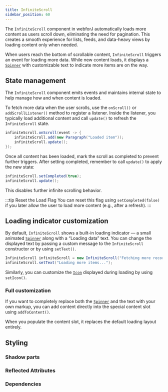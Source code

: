 ```yaml
---
title: InfiniteScroll
sidebar_position: 60
---
```


<DocChip chip="shadow" />
<DocChip chip="name" label="dwc-infinite-scroll" />
<JavadocLink type="infinite-scroll" location="com/webforj/component/infinitescroll/InfiniteScroll" top='true'/>

The `InfiniteScroll` component in webforJ automatically loads more content as users scroll down, eliminating the need for pagination. This creates a smooth experience for lists, feeds, and data-heavy views by loading content only when needed.

When users reach the bottom of scrollable content, `InfiniteScroll` triggers an event for loading more data. While new content loads, it displays a [`Spinner`](../components/spinner) with customizable text to indicate more items are on the way.

<AppLayoutViewer
path='/webforj/infinitescroll?' 
javaE='https://raw.githubusercontent.com/webforj/webforj-documentation/refs/heads/main/src/main/java/com/webforj/samples/views/infinitescroll/InfiniteScrollView.java'
cssURL='https://raw.githubusercontent.com/webforj/webforj-documentation/main/src/main/resources/css/infinitescroll/infinitescroll.css'
height = '400px'
mobile='true'
/>

## State management

The `InfiniteScroll` component emits events and maintains internal state to help manage how and when content is loaded.

To fetch more data when the user scrolls, use the `onScroll()` or `addScrollListener()` method to register a listener. Inside the listener, you typically load additional content and call `update()` to refresh the `InfiniteScroll` state.

```java
infiniteScroll.onScroll(event -> {
    infiniteScroll.add(new Paragraph("Loaded item"));
    infiniteScroll.update();
});
```

Once all content has been loaded, mark the scroll as completed to prevent further triggers. After setting completed, remember to call `update()` to apply the new state:

```java
infiniteScroll.setCompleted(true);
infiniteScroll.update();
```
This disables further infinite scrolling behavior.

:::tip Reset the Load Flag
You can reset this flag using `setCompleted(false)` if you later allow the user to load more content (e.g., after a refresh).
:::


## Loading indicator customization

By default, `InfiniteScroll` shows a built-in loading indicator — a small animated [`Spinner`](../components/spinner) along with a “Loading data” text. You can change the displayed text by passing a custom message to the `InfiniteScroll` constructor or by using `setText()`.

```java
InfiniteScroll infiniteScroll = new InfiniteScroll("Fetching more records...");
infiniteScroll.setText("Loading more items...");
```

Similarly, you can customize the [`Icon`](../components/icon) displayed during loading by using `setIcon()`.

<AppLayoutViewer
path='/webforj/infinitescrollloading?' 
javaE='https://raw.githubusercontent.com/webforj/webforj-documentation/refs/heads/main/src/main/java/com/webforj/samples/views/infinitescroll/InfiniteScrollLoadingView.java'
cssURL='https://raw.githubusercontent.com/webforj/webforj-documentation/main/src/main/resources/css/infinitescroll/infinitescroll.css'
height = '400px'
mobile='true'
/>

### Full customization

If you want to completely replace both the [`Spinner`](../components/spinner) and the text with your own markup,
you can add content directly into the special content slot using `addToContent()`.

When you populate the content slot, it replaces the default loading layout entirely.

<AppLayoutViewer
path='/webforj/infinitescrollcustomloading?' 
javaE='https://raw.githubusercontent.com/webforj/webforj-documentation/refs/heads/main/src/main/java/com/webforj/samples/views/infinitescroll/InfiniteScrollCustomLoadingView.java'
cssURL='https://raw.githubusercontent.com/webforj/webforj-documentation/main/src/main/resources/css/infinitescroll/infinitescrollcustom.css'
height = '400px'
mobile='true'
/>

## Styling

### Shadow parts

<TableBuilder tag='dwc-infinite-scroll' table="parts"/>

### Reflected Attributes

<TableBuilder tag='dwc-infinite-scroll' table='reflects'/>

### Dependencies

<TableBuilder tag='dwc-infinite-scroll' table="dependencies"/>


